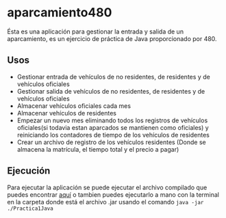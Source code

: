 # aparcamiento480
Ésta es una aplicación para gestionar la entrada y salida de un aparcamiento, es un ejercicio de práctica de Java proporcionado por 480.

## Usos

- Gestionar entrada de vehículos de no residentes, de residentes y de vehículos oficiales
- Gestionar salida de vehículos de no residentes, de residentes y de vehículos oficiales
- Almacenar vehículos oficiales cada mes
- Almacenar vehículos de residentes
- Empezar un nuevo mes eliminando todos los registros de vehículos oficiales(si todavia estan aparcados se mantienen como oficiales) y reiniciando los contadores de tiempo de los vehículos de residentes
- Crear un archivo de registro de los vehículos residentes (Donde se almacena la matrícula, el tiempo total y el precio a pagar)

## Ejecución

Para ejecutar la aplicación se puede ejecutar el archivo compilado que puedes encontrar [aquí](https://github.com/Alneflo/aparcamiento480/releases) o tambien puedes ejecutarlo a mano con la terminal en la carpeta donde está el archivo .jar usando el comando `java -jar ./Practica1Java`
